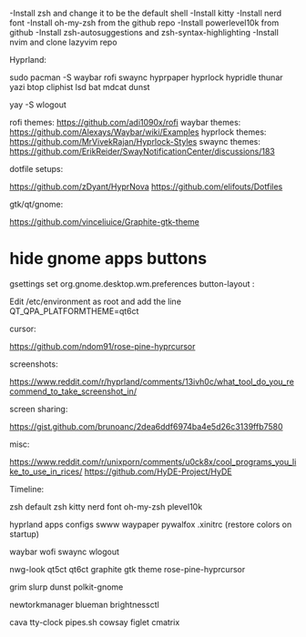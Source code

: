 -Install zsh and change it to be the default shell
-Install kitty
-Install nerd font
-Install oh-my-zsh from the github repo
-Install powerlevel10k from github
-Install zsh-autosuggestions and zsh-syntax-highlighting
-Install nvim and clone lazyvim repo


Hyprland:

sudo pacman -S waybar rofi swaync hyprpaper hyprlock hypridle thunar yazi btop cliphist lsd bat mdcat dunst

yay -S wlogout

rofi themes: https://github.com/adi1090x/rofi
waybar themes: https://github.com/Alexays/Waybar/wiki/Examples
hyprlock themes: https://github.com/MrVivekRajan/Hyprlock-Styles
swaync themes: https://github.com/ErikReider/SwayNotificationCenter/discussions/183

dotfile setups: 

https://github.com/zDyant/HyprNova
https://github.com/elifouts/Dotfiles

gtk/qt/gnome:

https://github.com/vinceliuice/Graphite-gtk-theme

# hide gnome apps buttons
gsettings set org.gnome.desktop.wm.preferences button-layout :

Edit /etc/environment as root and add the line QT_QPA_PLATFORMTHEME=qt6ct

cursor:

https://github.com/ndom91/rose-pine-hyprcursor

screenshots:

https://www.reddit.com/r/hyprland/comments/13ivh0c/what_tool_do_you_recommend_to_take_screenshot_in/

screen sharing:

https://gist.github.com/brunoanc/2dea6ddf6974ba4e5d26c3139ffb7580

misc:

https://www.reddit.com/r/unixporn/comments/u0ck8x/cool_programs_you_like_to_use_in_rices/
https://github.com/HyDE-Project/HyDE


Timeline:

zsh
default zsh
kitty
nerd font
oh-my-zsh
plevel10k

hyprland apps configs
swww
waypaper
pywalfox
.xinitrc (restore colors on startup)

waybar
wofi
swaync
wlogout

nwg-look
qt5ct
qt6ct
graphite gtk theme
rose-pine-hyprcursor

grim
slurp
dunst
polkit-gnome

newtorkmanager
blueman
brightnessctl

cava
tty-clock
pipes.sh
cowsay
figlet
cmatrix



